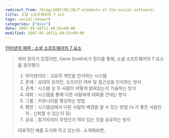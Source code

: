 ```yaml
---
redirect_from: /blog/2007/05/28/7-elements-of-the-social-software/
title: 소셜 소프트웨어의 7 요소
tags: social-network
categories: ["misc"]
date: 2007-05-28T11:49:52+09:00
modified: 2007-05-28T11:49:52+09:00
---
```

  
  
[인터넷의 매력 : 소셜 소프트웨어의 7 요소](http://cinews.egloos.com/3419019)   

> 여러 정의가 있겠지만, Gene Smith씨가 정리를 통해, 소셜 소프트웨어의
> 7 요소를 정의했다.   
> 
> 1. 아이덴티티：고유의 개인을 인식하는 시스템
> 2. 존재：상대의 온라인, 오프라인 여부 및 접근성을 인식하는 방식
> 3. 관계：시스템 상 두 사람이 어떻게 얽혀있는지 기술하는 방식
> 4. 대화：시스템을 통해 다른 사람에게 대화를 건네는 방식
> 5. 그룹：커뮤니티를 형성하는 방법
> 6. 평판：시스템상에서 다른 사람의 배경을 알 수 있는 방법
>    (누가 좋은 사람인지.. 신뢰할 수 있는지 등)
> 7. 공유：참가자끼리 무엇인가 의미 있는 것을 공유하는 방식
> 
> 대표적인 예를 도식화 하고 있는데.. 소개해보면,
